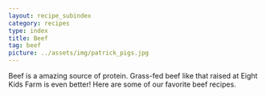 ```yaml
---
layout: recipe_subindex
category: recipes
type: index
title: Beef
tag: beef
picture: ../assets/img/patrick_pigs.jpg
---
```


Beef is a amazing source of protein. Grass-fed beef like that raised at Eight Kids Farm is even better! Here are some of our favorite beef recipes.
